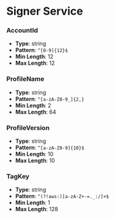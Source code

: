 # Signer Service

### AccountId
- **Type**: string
- **Pattern**: `^[0-9]{12}$`
- **Min Length**: 12
- **Max Length**: 12

### ProfileName
- **Type**: string
- **Pattern**: `^[a-zA-Z0-9_]{2,}`
- **Min Length**: 2
- **Max Length**: 64

### ProfileVersion
- **Type**: string
- **Pattern**: `^[a-zA-Z0-9]{10}$`
- **Min Length**: 10
- **Max Length**: 10

### TagKey
- **Type**: string
- **Pattern**: `^(?!aws:)[a-zA-Z+-=._:/]+$`
- **Min Length**: 1
- **Max Length**: 128

